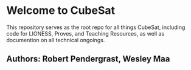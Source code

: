 # Welcome to CubeSat
This repository serves as the root repo for all things CubeSat, including code for LIONESS, Proves, and Teaching Resources, as well as documention on all technical ongoings.

## Authors: Robert Pendergrast, Wesley Maa
